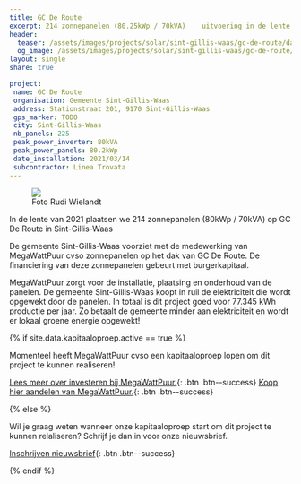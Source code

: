 ```yaml
---
title: GC De Route
excerpt: 214 zonnepanelen (80.25kWp / 70kVA)    uitvoering in de lente van 2021
header:
  teaser: /assets/images/projects/solar/sint-gillis-waas/gc-de-route/dak_voor_01.jpg
  og_image: /assets/images/projects/solar/sint-gillis-waas/gc-de-route/dak_voor_01.jpg
layout: single
share: true

project:
 name: GC De Route
 organisation: Gemeente Sint-Gillis-Waas
 address: Stationstraat 201, 9170 Sint-Gillis-Waas
 gps_marker: TODO
 city: Sint-Gillis-Waas
 nb_panels: 225
 peak_power_inverter: 80kVA
 peak_power_panels: 80.2kWp
 date_installation: 2021/03/14
 subcontractor: Linea Trovata
---
```


<figure>
  <img src="/assets/images/projects/solar/sint-gillis-waas/gc-de-route/dak_voor_01.jpg">
  <figcaption>Foto Rudi Wielandt</figcaption>
</figure>

In de lente van 2021 plaatsen we 214 zonnepanelen (80kWp / 70kVA) op GC De
Route in Sint-Gillis-Waas

De gemeente Sint-Gillis-Waas voorziet met de medewerking van MegaWattPuur cvso
zonnepanelen op het dak van GC De Route. De financiering van deze zonnepanelen
gebeurt met burgerkapitaal.

MegaWattPuur zorgt voor de installatie, plaatsing en onderhoud van de panelen.
De gemeente Sint-Gillis-Waas koopt in ruil de elektriciteit die wordt opgewekt
door de panelen. In totaal is dit project goed voor 77.345 kWh productie per
jaar. Zo betaalt de gemeente minder aan elektriciteit en wordt er
lokaal groene energie opgewekt!

{% if site.data.kapitaaloproep.active == true %}

Momenteel heeft MegaWattPuur cvso een kapitaaloproep lopen om dit project te
kunnen realiseren!

[Lees meer over investeren bij MegaWattPuur.](/investeren){: .btn .btn--success}
[Koop hier aandelen van MegaWattPuur.](http://aandelen.megawattpuur.be){: .btn .btn--success}

{% else %}

Wil je graag weten wanneer onze kapitaaloproep start om dit project te kunnen
relaliseren? Schrijf je dan in voor onze nieuwsbrief.

[Inschrijven nieuwsbrief](/nieuwsbrief){: .btn .btn--success}

{% endif %}
